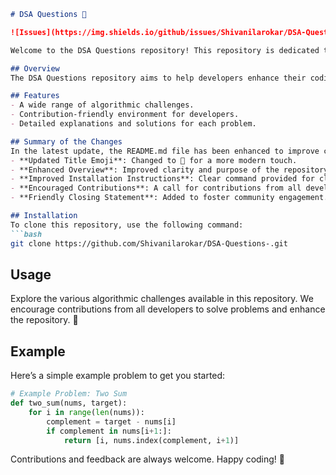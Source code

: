 ```markdown
# DSA Questions 🤖

![Issues](https://img.shields.io/github/issues/Shivanilarokar/DSA-Questions-) ![Stars](https://img.shields.io/github/stars/Shivanilarokar/DSA-Questions-)

Welcome to the DSA Questions repository! This repository is dedicated to providing a collection of Data Structure and Algorithm problems for practice and enhancement of coding skills.

## Overview
The DSA Questions repository aims to help developers enhance their coding abilities through an extensive collection of algorithmic challenges. Whether you're preparing for interviews or simply looking to refine your skills, you'll find numerous problems to solve.

## Features
- A wide range of algorithmic challenges.
- Contribution-friendly environment for developers.
- Detailed explanations and solutions for each problem.

## Summary of the Changes
In the latest update, the README.md file has been enhanced to improve clarity and engagement. Key changes include:
- **Updated Title Emoji**: Changed to 🤖 for a more modern touch.
- **Enhanced Overview**: Improved clarity and purpose of the repository.
- **Improved Installation Instructions**: Clear command provided for cloning the repository.
- **Encouraged Contributions**: A call for contributions from all developers included in the usage section.
- **Friendly Closing Statement**: Added to foster community engagement.

## Installation
To clone this repository, use the following command:
```bash
git clone https://github.com/Shivanilarokar/DSA-Questions-.git
```

## Usage
Explore the various algorithmic challenges available in this repository. We encourage contributions from all developers to solve problems and enhance the repository. 🚀

## Example
Here’s a simple example problem to get you started:

```python
# Example Problem: Two Sum
def two_sum(nums, target):
    for i in range(len(nums)):
        complement = target - nums[i]
        if complement in nums[i+1:]:
            return [i, nums.index(complement, i+1)]
```

Contributions and feedback are always welcome. Happy coding! 🎉
```